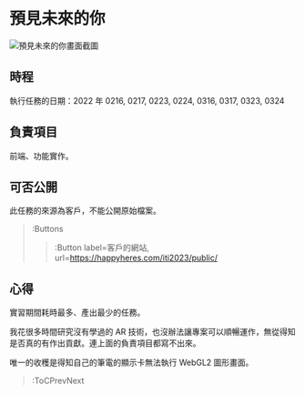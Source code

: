 # 預見未來的你

![預見未來的你畫面截圖](07_future_you.png)

## 時程

執行任務的日期：2022 年 0216, 0217, 0223, 0224, 0316, 0317, 0323, 0324

## 負責項目

前端、功能實作。

## 可否公開

此任務的來源為客戶，不能公開原始檔案。

> :Buttons
> > :Button label=客戶的網站, url=https://happyheres.com/iti2023/public/

## 心得

實習期間耗時最多、產出最少的任務。

我花很多時間研究沒有學過的 AR 技術，也沒辦法讓專案可以順暢運作，無從得知是否真的有作出貢獻。連上面的負責項目都寫不出來。

唯一的收穫是得知自己的筆電的顯示卡無法執行 WebGL2 圖形畫面。

> :ToCPrevNext